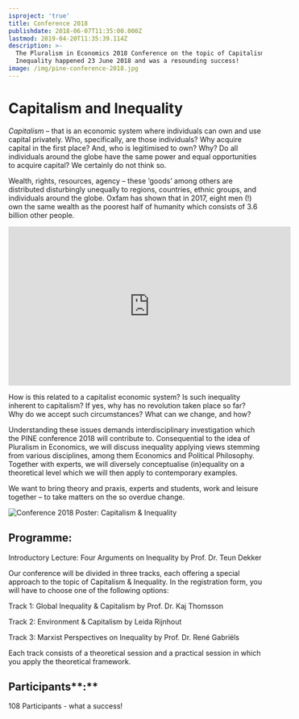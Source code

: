 ```yaml
---
isproject: 'true'
title: Conference 2018
publishdate: 2018-06-07T11:35:00.000Z
lastmod: 2019-04-20T11:35:39.114Z
description: >-
  The Pluralism in Economics 2018 Conference on the topic of Capitalism and
  Inequality happened 23 June 2018 and was a resounding success!
image: /img/pine-conference-2018.jpg
---
```

# Capitalism and Inequality

_Capitalism_ – that is an economic system where individuals can own and use capital privately. Who, specifically, are those individuals? Why acquire capital in the first place?  And, who is legitimised to own? Why? Do all individuals around the globe have the same power and equal opportunities to acquire capital? We certainly do not think so.

Wealth, rights, resources, agency – these ‘goods’ among others are distributed disturbingly unequally to regions, countries, ethnic groups, and individuals around the globe. Oxfam has shown that in 2017, eight men (!) own the same wealth as the poorest half of humanity which consists of 3.6 billion other people.

<iframe width="560" height="315" src="https://www.youtube.com/embed/Ow2U191ksa8" frameborder="0" allow="accelerometer; autoplay; encrypted-media; gyroscope; picture-in-picture" allowfullscreen></iframe>

How is this related to a capitalist economic system? Is such inequality inherent to capitalism? If yes, why has no revolution taken place so far? Why do we accept such circumstances? What can we change, and how?

Understanding these issues demands interdisciplinary investigation which the PINE conference 2018 will contribute to. Consequential to the idea of Pluralism in Economics, we will discuss inequality applying views stemming from various disciplines, among them Economics and Political Philosophy. Together with experts, we will diversely conceptualise (in)equality on a theoretical level which we will then apply to contemporary examples.

We want to bring theory and praxis, experts and students, work and leisure together – to take matters on the so overdue change.

![Conference 2018 Poster: Capitalism & Inequality](/img/conference-2018-poster.jpg "Conference 2018 Poster")

## Programme:

Introductory Lecture: Four Arguments on Inequality by Prof. Dr. Teun Dekker

Our conference will be divided in three tracks, each offering a special approach to the topic of Capitalism & Inequality. In the registration form, you will have to choose one of the following options:

Track 1: Global Inequality & Capitalism by Prof. Dr. Kaj Thomsson

Track 2: Environment & Capitalism by Leida Rijnhout

Track 3: Marxist Perspectives on Inequality by Prof. Dr. René Gabriëls

Each track consists of a theoretical session and a practical session in which you apply the theoretical framework.

## Participants**:**

108 Participants - what a success!
